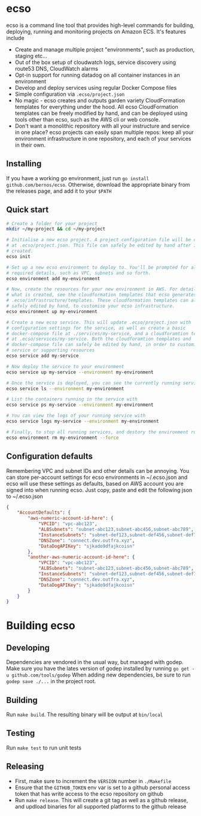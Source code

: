 # ecso
ecso is a command line tool that provides high-level commands for building, 
deploying, running and monitoring projects on Amazon ECS. It's features include
- Create and manage multiple project "environments", such as production, 
  staging etc...
- Out of the box setup of cloudwatch logs, service discovery using route53 DNS, 
  CloudWatch alarms
- Opt-in support for running datadog on all container instances in an 
  environment
- Develop and deploy services using regular Docker Compose files
- Simple configuration via `.ecso/project.json`
- No magic - ecso creates and outputs garden variety CloudFormation templates 
  for everything under the hood. All ecso CloudFormation templates can be 
  freely modified by hand, and can be deployed using tools other than ecso, 
  such as the AWS cli or web console.
- Don't want a monolithic repository with all your instructure and service in 
  one place? ecso projects can easily span multiple repos: keep all your 
  environment infrastructure in one repository, and each of your services in 
  their own.

## Installing
If you have a working go environment, just run 
`go install github.com/bernos/ecso`. Otherwise, download the appropriate binary 
from the releases page, and add it to your `$PATH`

## Quick start

```bash
# Create a folder for your project
mkdir ~/my-project && cd ~/my-project

# Initialise a new ecso project. A project configuration file will be created 
# at .ecso/project.json. This file can safely be edited by hand after it is 
# created.
ecso init

# Set up a new ecso environment to deploy to. You'll be prompted for all the
# required details, such as VPC, subnets and so forth.
ecso environment add my-environment

# Now, create the resources for your new environment in AWS. For details of 
# what is created, see the cloudformation templates that ecso generates at 
# .ecso/infrastructure/templates. These cloudformation templates can also be 
# safely edited by hand, to customise your ecso infrastructure.
ecso environment up my-environment

# Create a new ecso service. This will update .ecso/project.json with 
# configuration settings for the service, as well as create a basic 
# docker-compose file at ./services/my-service, and a cloudforamtion template 
# at .ecso/services/my-service. Both the cloudforamtion templates and 
# docker-compose file can safely be edited by hand, in order to customise the 
# service or supporting resources
ecso service add my-service

# Now deploy the service to your environment
ecso service up my-service --environment my-environment

# Once the service is deployed, you can see the currently running services with
ecso service ls --environment my-environment

# List the containers running in the service with
ecso service ps my-service --environment my-environment

# You can view the logs of your running service with
ecso service logs my-service --environment my-environment

# Finally, to stop all running services, and destory the environment run
ecso environment rm my-environment --force
```

## Configuration defaults
Remembering VPC and subnet IDs and other details can be annoying. You can store
per-account settings for ecso environments in ~/.ecso.json and ecso will use
these settings as defaults, based on AWS account you are signed into when 
running ecso. Just copy, paste and edit the following json to ~/.ecso.json

```json
{
    "AccountDefaults": {
        "aws-numeric-account-id-here": {
            "VPCID": "vpc-abc123",
            "ALBSubnets": "subnet-abc123,subnet-abc456,subnet-abc789",
            "InstanceSubnets": "subnet-def123,subnet-def456,subnet-def789",
            "DNSZone": "connect.dev.outfra.xyz",
            "DataDogAPIKey": "sjkado9dfajkcoisn"
        },
        "another-aws-numeric-account-id-here": {
            "VPCID": "vpc-abc123",
            "ALBSubnets": "subnet-abc123,subnet-abc456,subnet-abc789",
            "InstanceSubnets": "subnet-def123,subnet-def456,subnet-def789",
            "DNSZone": "connect.dev.outfra.xyz",
            "DataDogAPIKey": "sjkado9dfajkcoisn"
        }
    }
}
```

# Building ecso

## Developing
Dependencies are vendored in the usual way, but managed with godep. Make sure 
you have the lates version of godep installed by running 
`go get -u github.com/tools/godep` When adding new dependencies, be sure to run 
`godep save ./...` in the project root.

## Building
Run `make build`. The resulting binary will be output at `bin/local`

## Testing
Run `make test` to run unit tests

## Releasing
- First, make sure to increment the `VERSION` number in `./Makefile`
- Ensure that the `GITHUB_TOKEN` env var is set to a github personal access 
  token that has write access to the ecso repository on github
- Run `make release`. This will create a git tag as well as a github release, 
  and updload binaries for all supported platforms to the github release

